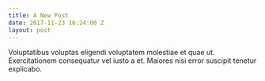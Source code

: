 ```yaml
---
title: A New Post
date: 2017-11-23 16:24:00 Z
layout: post
---
```


Voluptatibus voluptas eligendi voluptatem molestiae et quae ut. Exercitationem consequatur vel iusto a et. Maiores nisi error suscipit tenetur explicabo.